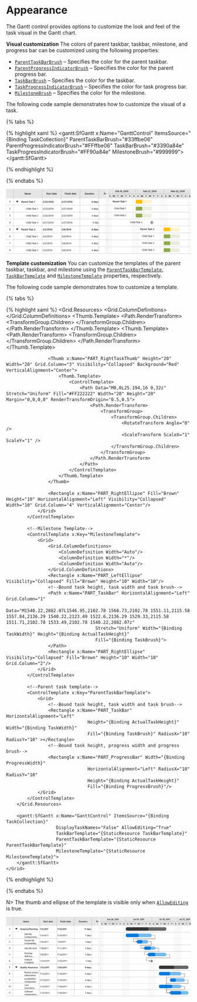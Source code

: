 # Appearance

The Gantt control provides options to customize the look and feel of the task visual in the Gantt chart. 

**Visual customization**
The colors of parent taskbar, taskbar, milestone, and progress bar can be customized using the following properties:

* [`ParentTaskBarBrush`](https://help.syncfusion.com/cr/cref_files/uwp/Syncfusion.SfGantt.UWP~Syncfusion.UI.Xaml.Gantt.SfGantt~ParentTaskBarBrushProperty.html) – Specifies the color for the parent taskbar.
* [`ParentProgressIndicatorBrush`](https://help.syncfusion.com/cr/cref_files/uwp/Syncfusion.SfGantt.UWP~Syncfusion.UI.Xaml.Gantt.SfGantt~ParentProgressIndicatorBrushProperty.html) – Specifies the color for the parent progress bar.
* [`TaskBarBrush`](https://help.syncfusion.com/cr/cref_files/uwp/Syncfusion.SfGantt.UWP~Syncfusion.UI.Xaml.Gantt.SfGantt~TaskBarBrushProperty.html) – Specifies the color for the taskbar.
* [`TaskProgressIndicatorBrush`](https://help.syncfusion.com/cr/cref_files/uwp/Syncfusion.SfGantt.UWP~Syncfusion.UI.Xaml.Gantt.SfGantt~TaskProgressIndicatorBrushProperty.html) – Specifies the color for task progress bar.
* [`MilestoneBrush`](https://help.syncfusion.com/cr/cref_files/uwp/Syncfusion.SfGantt.UWP~Syncfusion.UI.Xaml.Gantt.SfGantt~MilestoneBrushProperty.html) – Specifies the color for the milestone.

The following code sample demonstrates how to customize the visual of a task.

{% tabs %}

{% highlight xaml %}
        <gantt:SfGantt x:Name="GanttControl" ItemsSource="{Binding TaskCollection}"
                       ParentTaskBarBrush="#33ffbe06" 
                       ParentProgressIndicatorBrush="#FFffbe06"
                       TaskBarBrush="#3390a84e" 
                       TaskProgressIndicatorBrush="#FF90a84e"
                       MilestoneBrush="#999999">
        </gantt:SfGantt>

{% endhighlight %}

{% endtabs %}

![UWP Gantt chart with customized colors](Appearance_images/VisualCustomization.PNG)

**Template customization**
You can customize the templates of the parent taskbar, taskbar, and milestone using the [`ParentTaskBarTemplate`](https://help.syncfusion.com/cr/cref_files/uwp/Syncfusion.SfGantt.UWP~Syncfusion.UI.Xaml.Gantt.SfGantt~ParentTaskBarTemplate.html), [`TaskBarTemplate`](https://help.syncfusion.com/cr/cref_files/uwp/Syncfusion.SfGantt.UWP~Syncfusion.UI.Xaml.Gantt.SfGantt~TaskBarTemplateProperty.html) and [`MilestoneTemplate`](https://help.syncfusion.com/cr/cref_files/uwp/Syncfusion.SfGantt.UWP~Syncfusion.UI.Xaml.Gantt.SfGantt~MilestoneTemplate.html) properties, respectively.

The following code sample demonstrates how to customize a template.

{% tabs %}

{% highlight xaml %}
    <Grid>
        <Grid.Resources>
            <!--TaskBar Template-->
            <ControlTemplate x:Key="TaskBarTemplate">
                <Grid x:Name="PART_TaskGrid">
                    <Grid.ColumnDefinitions>
                        <ColumnDefinition Width="Auto"/>
                        <ColumnDefinition Width="Auto"/>
                        <ColumnDefinition Width="*"/>
                        <ColumnDefinition Width="Auto"/>
                        <ColumnDefinition Width="Auto"/>
                    </Grid.ColumnDefinitions>
                    <Rectangle x:Name="PART_LeftEllipse" HorizontalAlignment="Left" Visibility="Collapsed" Fill="Brown" Height="10" Width="10" Grid.Column="0" VerticalAlignment="Center"/>
                    <Thumb x:Name="PART_LeftTaskThumb" Visibility="Collapsed" Height="20" Width="20" Grid.Column="1" Background="Red" VerticalAlignment="Center">
                        <Thumb.Template>
                            <ControlTemplate>
                                <Path Data="M25.320001,0L25.320001,32 0,16z" Stretch="Uniform" Fill="#FF222222" Width="20" Height="20" Margin="0,0,0,0" RenderTransformOrigin="0.5,0.5">
                                    <Path.RenderTransform>
                                        <TransformGroup>
                                            <TransformGroup.Children>
                                                <RotateTransform Angle="0" />
                                                <ScaleTransform ScaleX="1" ScaleY="1" />
                                            </TransformGroup.Children>
                                        </TransformGroup>
                                    </Path.RenderTransform>
                                </Path>
                            </ControlTemplate>
                        </Thumb.Template>
                    </Thumb>
                    <Grid Grid.Column="2">
                        <!--Bound task height, task width and task brush-->
                        <Rectangle x:Name="PART_TaskBar" HorizontalAlignment="Left"
                                           Height="{Binding ActualTaskHeight}" Width="{Binding TaskWidth}"
                                           Fill="{Binding TaskBrush}" RadiusX="10" RadiusY="10" ></Rectangle>
                        <!--Bound task height, progress width and progress brush-->
                        <Rectangle x:Name="PART_ProgressBar" Width="{Binding ProgressWidth}"
                                           HorizontalAlignment="Left" RadiusX="10" RadiusY="10"
                                           Height="{Binding ActualTaskHeight}"
                                           Fill="{Binding ProgressBrush}"/>
                        <Canvas>
                            <Thumb x:Name="PART_ProgressThumb"
                               Canvas.Left="{Binding ProgressWidth}" Visibility="Collapsed" Canvas.Top="{Binding ActualTaskHeight}">
                                <Thumb.Template>
                                    <ControlTemplate>
                                        <Path Data="M16,0L32,19.745 0,19.745z" Stretch="Uniform" Fill="#FF222222" Width="10" Height="10" Margin="-5,0,0,0" RenderTransformOrigin="0.5,0.5">
                                            <Path.RenderTransform>
                                                <TransformGroup>
                                                    <TransformGroup.Children>
                                                        <RotateTransform Angle="0" />
                                                        <ScaleTransform ScaleX="1" ScaleY="1" />
                                                    </TransformGroup.Children>
                                                </TransformGroup>
                                            </Path.RenderTransform>
                                        </Path>
                                    </ControlTemplate>
                                </Thumb.Template>
                            </Thumb>
                        </Canvas>
                    </Grid>

                    <Thumb x:Name="PART_RightTaskThumb" Height="20" Width="20" Grid.Column="3" Visibility="Collapsed" Background="Red" VerticalAlignment="Center">
                        <Thumb.Template>
                            <ControlTemplate>
                                <Path Data="M0,0L25.194,16 0,32z" Stretch="Uniform" Fill="#FF222222" Width="20" Height="20" Margin="0,0,0,0" RenderTransformOrigin="0.5,0.5">
                                    <Path.RenderTransform>
                                        <TransformGroup>
                                            <TransformGroup.Children>
                                                <RotateTransform Angle="0" />
                                                <ScaleTransform ScaleX="1" ScaleY="1" />
                                            </TransformGroup.Children>
                                        </TransformGroup>
                                    </Path.RenderTransform>
                                </Path>
                            </ControlTemplate>
                        </Thumb.Template>
                    </Thumb>

                    <Rectangle x:Name="PART_RightEllipse" Fill="Brown" Height="10" HorizontalAlignment="Left" Visibility="Collapsed" Width="10" Grid.Column="4" VerticalAlignment="Center"/>
                </Grid>
            </ControlTemplate>
            
            <!--Milestone Template-->
            <ControlTemplate x:Key="MilestoneTemplate">
                <Grid>
                    <Grid.ColumnDefinitions>
                        <ColumnDefinition Width="Auto"/>
                        <ColumnDefinition Width="*"/>
                        <ColumnDefinition Width="Auto"/>
                    </Grid.ColumnDefinitions>
                    <Rectangle x:Name="PART_LeftEllipse" Visibility="Collapsed" Fill="Brown" Height="10" Width="10"/>
                    <!--Bound task height, task width and task brush-->
                    <Path x:Name="PART_TaskBar" HorizontalAlignment="Left" Grid.Column="1"
                                      Data="M1540.22,2082.07L1546.95,2102.78 1568.73,2102.78 1551.11,2115.58 1557.84,2136.29 1540.22,2123.49 1522.6,2136.29 1529.33,2115.58 1511.71,2102.78 1533.49,2102.78 1540.22,2082.07z"
                                      Stretch="Uniform" Width="{Binding TaskWidth}" Height="{Binding ActualTaskHeight}"
                                      Fill="{Binding TaskBrush}">
                    </Path>
                    <Rectangle x:Name="PART_RightEllipse" Visibility="Collapsed" Fill="Brown" Height="10" Width="10" Grid.Column="2"/>
                </Grid>
            </ControlTemplate>

            <!--Parent task template-->
            <ControlTemplate x:Key="ParentTaskBarTemplate">
                <Grid>
                    <!--Bound task height, task width and task brush-->
                    <Rectangle x:Name="PART_TaskBar" HorizontalAlignment="Left"
                                   Height="{Binding ActualTaskHeight}" Width="{Binding TaskWidth}"
                                   Fill="{Binding TaskBrush}" RadiusX="10" RadiusY="10" ></Rectangle>
                    <!--Bound task height, progress width and progress brush-->
                    <Rectangle x:Name="PART_ProgressBar" Width="{Binding ProgressWidth}"
                                   HorizontalAlignment="Left" RadiusX="10" RadiusY="10"
                                   Height="{Binding ActualTaskHeight}"
                                   Fill="{Binding ProgressBrush}"/>
                </Grid>
            </ControlTemplate>
        </Grid.Resources>

        <gantt:SfGantt x:Name="GanttControl" ItemsSource="{Binding TaskCollection}"
                       DisplayTaskNames="False" AllowEditing="True"
                       TaskBarTemplate="{StaticResource TaskBarTemplate}"
                       ParentTaskBarTemplate="{StaticResource ParentTaskBarTemplate}"
                       MilestoneTemplate="{StaticResource MilestoneTemplate}">
        </gantt:SfGantt>
    </Grid>

{% endhighlight %}

{% endtabs %}

N> The thumb and ellipse of the template is visible only when [`AllowEditing`](https://help.syncfusion.com/cr/cref_files/uwp/Syncfusion.SfGantt.UWP~Syncfusion.UI.Xaml.Gantt.SfGantt~AllowEditing.html) is true.

![UWP Gantt chart task customized with custom template](Appearance_images/TemplateCustomization.jpeg)
